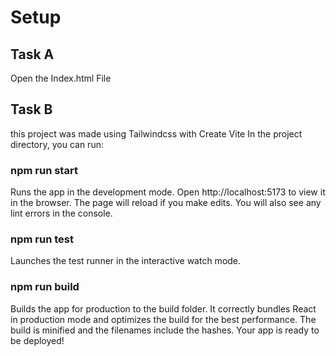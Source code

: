 # Setup #
## Task A ##
Open the Index.html File

## Task B ##
this project was made using Tailwindcss with Create Vite
In the project directory, you can run:

### npm run start

Runs the app in the development mode.
Open http://localhost:5173 to view it in the browser.
The page will reload if you make edits.
You will also see any lint errors in the console.

### npm run test

Launches the test runner in the interactive watch mode.

### npm run build

Builds the app for production to the build folder.
It correctly bundles React in production mode and optimizes the build for the best performance.
The build is minified and the filenames include the hashes.
Your app is ready to be deployed!

 
